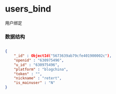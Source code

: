 # users_bind
用户绑定

### 数据结构

```json

{
    "_id" : ObjectId("5673639ab79cfe401900002c"),
    "openid" : "630975496",
    "u_id" : "630975496",
    "platform" : "blogchina",
    "token" : "",
    "nickname" : "retert",
    "is_mainuser" : "N"
}

```
